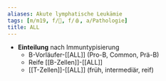 ```yaml
---
aliases: Akute lymphatische Leukämie
tags: [m/m19, f/🦀, f/🩸, a/Pathologie]
title: ALL
---
```

- **Einteilung** nach Immuntypisierung
	- B-Vorläufer-[[ALL]] (Pro-B, Common, Prä-B)
	- Reife [[B-Zellen]]-[[ALL]]
	- [[T-Zellen]]-[[ALL]] (früh, intermediär, reif)
